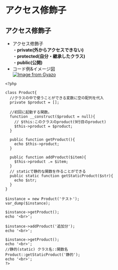 # アクセス修飾子  
## アクセス修飾子  
* アクセス修飾子  
・**private(外からアクセスできない)**<br>・**protected(自分・継承したクラス)** <br>・**public(公開)**  
* コード例&イメージ図  
[![Image from Gyazo](https://i.gyazo.com/54c5646d7457e415ce7cdcaf2f0efb08.png)](https://gyazo.com/54c5646d7457e415ce7cdcaf2f0efb08)
```
<?php

class Product{
  //クラスの中で使うことができる変数に空の配列を代入
  private $product = [];

  //初回に起動する関数。
  function __construct($product = null){
    // $this:このクラスのproduct(9行目のproduct)
    $this->product = $product;
  }

  public function getProduct(){
    echo $this->product;
  }

  public function addProduct($item){
    $this->product .= $item;
  }
  // staticで静的な関数を作ることができる
  public static function getStaticProduct($str){
    echo $str;
  }
}

$instance = new Product('テスト');
var_dump($instance);

$instance->getProduct();
echo '<br>';

$instance->addProduct('追加分');
echo '<br>';

$instance->getProduct();
echo '<br>';
//静的(static) クラス名::関数名
Product::getStaticProduct('静的');
echo '<br>';
?>
```
